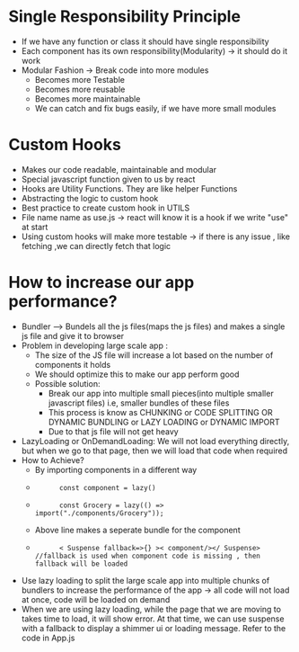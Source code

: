 # Single Responsibility Principle
- If we have any function or class it should have single responsibility
- Each component has its own responsibility(Modularity) -> it should do it work
- Modular Fashion -> Break code into more modules
    - Becomes more Testable
    - Becomes more reusable
    - Becomes more maintainable
    - We can catch and fix bugs easily, if we have more small modules

# Custom Hooks
- Makes our code readable, maintainable and modular
- Special javascript function given to us by react
- Hooks are Utility Functions. They are like helper Functions
- Abstracting the logic to custom hook
- Best practice to create custom hook in UTILS
- File name name as use.js -> react will know it is a hook if we write "use" at start
- Using custom hooks will make more testable -> if there is any issue , like fetching ,we can directly fetch that logic

# How to increase our app performance?
- Bundler --> Bundels all the js files(maps the js files) and makes a single js file and give it to browser
- Problem in developing large scale app :
    - The size of the JS file will increase a lot based on the number of components it holds
    - We should optimize this to make our app perform good
    - Possible solution:
        - Break our app into multiple small pieces(into multiple smaller javascript files) i.e, smaller bundles of these files
        - This process is know as CHUNKING or CODE SPLITTING OR DYNAMIC BUNDLING or LAZY LOADING or DYNAMIC IMPORT
        - Due to that js file will not get heavy
- LazyLoading or OnDemandLoading: We will not load everything directly, but when we go to that page, then we will load that code when required
- How to Achieve?
    - By importing components in a different way
    -           const component = lazy()
    -           const Grocery = lazy(() => import("./components/Grocery"));
    - Above line makes a seperate bundle for the component
    -           < Suspense fallback=>{} >< component/></ Suspense> //fallback is used when component code is missing , then fallback will be loaded
- Use lazy loading to split the large scale app into multiple chunks of bundlers to increase the performance of the app -> all code will not load at once, code will be loaded on demand
- When we are using lazy loading, while the page that we are moving to takes time to load, it will show error. At that time, we can use suspense with a fallback to display a shimmer ui or loading message. Refer to the code in App.js